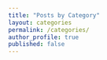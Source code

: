 ```yaml
---
title: "Posts by Category"
layout: categories
permalink: /categories/
author_profile: true
published: false
---
```


